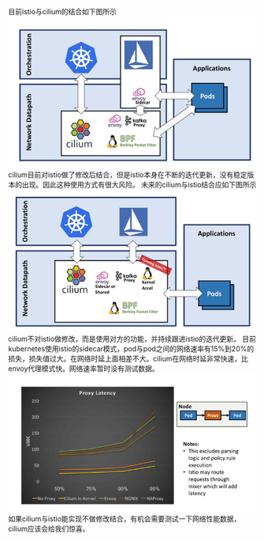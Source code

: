 目前istio与cilium的结合如下图所示
![cilium-istio-cur](./cilium/cilium-istio-cur.png "cilium-istio-cur")
cilium目前对istio做了修改后结合，但是istio本身在不断的迭代更新，没有稳定版本的出现。因此这种使用方式有很大风险。
未来的cilium与istio结合应如下图所示
![cilium-istio-fur](./cilium/cilium-istio-fur.png "cilium-istio-fur")
cilium不对istio做修改，而是使用对方的功能，并持续跟进istio的迭代更新。
目前kubernetes使用istio的sidecar模式，pod与pod之间的网络速率有15%到20%的损失，损失值过大。在网络时延上面相差不大。cilium在网络时延非常快速，比envoy代理模式快。网络速率暂时没有测试数据。
![cilium-istio-fur-2](./cilium/cilium-istio-fur-2.png "cilium-istio-fur-2")
如果cilium与istio能实现不做修改结合，有机会需要测试一下网络性能数据，cilium应该会给我们惊喜。